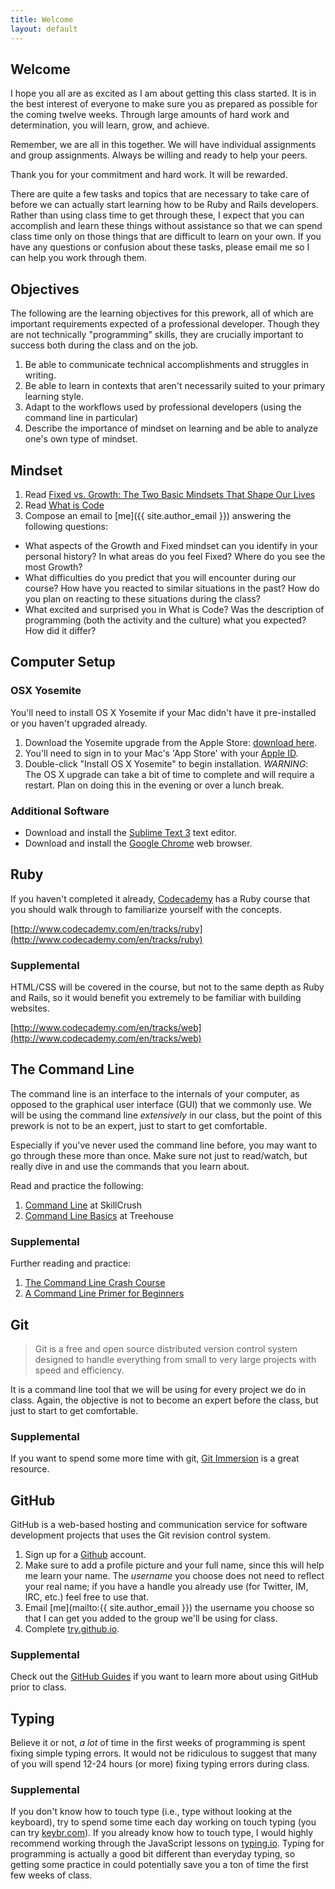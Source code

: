 ```yaml
---
title: Welcome
layout: default
---
```


## Welcome

I hope you all are as excited as I am about getting this class started. It is in the best interest of everyone to make sure you as prepared as possible for the coming twelve weeks. Through large amounts of hard work and determination, you will learn, grow, and achieve.

Remember, we are all in this together. We will have individual assignments and group assignments. Always be willing and ready to help your peers.

Thank you for your commitment and hard work. It will be rewarded.

There are quite a few tasks and topics that are necessary to take care of before we can actually start learning how to be Ruby and Rails developers. Rather than using class time to get through these, I expect that you can accomplish and learn these things without assistance so that we can spend class time only on those things that are difficult to learn on your own. If you have any questions or confusion about these tasks, please email me so I can help you work through them.

## Objectives

The following are the learning objectives for this prework, all of which are important requirements expected of a professional developer. Though they are not technically "programming" skills, they are crucially important to success both during the class and on the job.

1. Be able to communicate technical accomplishments and struggles in writing.
2. Be able to learn in contexts that aren't necessarily suited to your primary learning style.
3. Adapt to the workflows used by professional developers (using the command line in particular)
4. Describe the importance of mindset on learning and be able to analyze one's own type of mindset.

## Mindset

1. Read [Fixed vs. Growth: The Two Basic Mindsets That Shape Our Lives](http://www.brainpickings.org/2014/01/29/carol-dweck-mindset/)
2. Read [What is Code](http://www.bloomberg.com/graphics/2015-paul-ford-what-is-code/)
3. Compose an email to [me]({{ site.author_email }}) answering the following questions:
  - What aspects of the Growth and Fixed mindset can you identify in your personal history? In what areas do you feel Fixed? Where do you see the most Growth?
  - What difficulties do you predict that you will encounter during our course? How have you reacted to similar situations in the past? How do you plan on reacting to these situations during the class?
  - What excited and surprised you in What is Code? Was the description of programming (both the activity and the culture) what you expected? How did it differ?

## Computer Setup

### OSX Yosemite

You'll need to install OS X Yosemite if your Mac didn't have it pre-installed or you haven't upgraded already.

1.	Download the Yosemite upgrade from the Apple Store: [download here](https://itunes.apple.com/us/app/os-x-yosemite/id915041082?mt=12).
2.	You'll need to sign in to your Mac's 'App Store' with your [Apple ID](https://appleid.apple.com/).
3.	Double-click "Install OS X Yosemite" to begin installation.
*WARNING*: The OS X upgrade can take a bit of time to complete and will require a restart. Plan on doing this in the evening or over a lunch break.

### Additional Software

* Download and install the [Sublime Text 3](http://www.sublimetext.com/3) text editor.
* Download and install the [Google Chrome](https://www.google.com/intl/en/chrome/browser/) web browser.

## Ruby

If you haven't completed it already, [Codecademy](http://www.codecademy.com) has a Ruby course that you should walk through to familiarize yourself with the concepts.

[http://www.codecademy.com/en/tracks/ruby](http://www.codecademy.com/en/tracks/ruby)

### Supplemental

HTML/CSS will be covered in the course, but not to the same depth as Ruby and Rails, so it would benefit you extremely to be familiar with building websites.

[http://www.codecademy.com/en/tracks/web](http://www.codecademy.com/en/tracks/web)

## The Command Line

The command line is an interface to the internals of your computer, as opposed to the graphical user interface (GUI) that we commonly use. We will be using the command line _extensively_ in our class, but the point of this prework is not to be an expert, just to start to get comfortable.

Especially if you've never used the command line before, you may want to go through these more than once. Make sure not just to read/watch, but really dive in and use the commands that you learn about.

Read and practice the following:

1. [Command Line](http://skillcrush.com/2012/12/03/command-line-2/) at SkillCrush
2. [Command Line Basics](http://blog.teamtreehouse.com/command-line-basics) at Treehouse

### Supplemental

Further reading and practice:

1. [The Command Line Crash Course](http://cli.learncodethehardway.org/book/)
2. [A Command Line Primer for Beginners](http://lifehacker.com/5633909/who-needs-a-mouse-learn-to-use-the-command-li…)

## Git

> Git is a free and open source distributed version control system designed to handle everything from small to very large projects with speed and efficiency.

It is a command line tool that we will be using for every project we do in class. Again, the objective is not to become an expert before the class, but just to start to get comfortable.

### Supplemental

If you want to spend some more time with git, [Git Immersion](http://gitimmersion.com/) is a great resource.

## GitHub

GitHub is a web-based hosting and communication service for software development projects that uses the Git revision control system.

1. Sign up for a [Github](https://github.com/) account.
2. Make sure to add a profile picture and your full name, since this will help me learn your name. The _username_ you choose does not need to reflect your real name; if you have a handle you already use (for Twitter, IM, IRC, etc.) feel free to use that.
3. Email [me](mailto:{{ site.author_email }}) the username you choose so that I can get you added to the group we'll be using for class.
4. Complete [try.github.io](https://try.github.io/).

### Supplemental

Check out the [GitHub Guides](https://guides.github.com/) if you want to learn more about using GitHub prior to class.

## Typing

Believe it or not, *a lot* of time in the first weeks of programming is spent fixing simple typing errors. It would not be ridiculous to suggest that many of you will spend 12-24 hours (or more) fixing typing errors during class.

### Supplemental

If you don't know how to touch type (i.e., type without looking at the keyboard), try to spend some time each day working on touch typing (you can try [keybr.com](http://www.keybr.com)). If you already know how to touch type, I would highly recommend working through the JavaScript lessons on [typing.io](http://typing.io). Typing for programming is actually a good bit different than everyday typing, so getting some practice in could potentially save you a ton of time the first few weeks of class.
